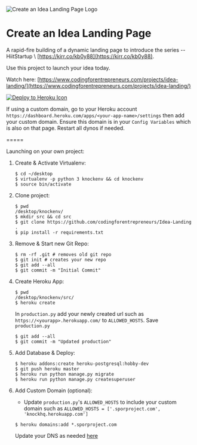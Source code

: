 ![Create an Idea Landing Page Logo](https://cfe2-static.s3-us-west-2.amazonaws.com/media/projects/idea-landing/images/share/Idea_Landing_Share.png)

# Create an Idea Landing Page
A rapid-fire building of a dynamic landing page to introduce the series -- HiitStartup \\ [https://kirr.co/kb0y88](https://kirr.co/kb0y88). 

Use this project to launch your idea today. 

Watch here: [https://www.codingforentrepreneurs.com/projects/idea-landing/](https://www.codingforentrepreneurs.com/projects/idea-landing/)


[![Deploy to Heroku Icon](https://www.herokucdn.com/deploy/button.svg)](https://heroku.com/deploy?template=https://github.com/codingforentrepreneurs/Idea-Landing/tree/master)

If using a custom domain, go to your Heroku account `https://dashboard.heroku.com/apps/<your-app-name>/settings` then add your custom domain. Ensure this domain is in your `Config Variables` which is also on that page. Restart all dynos if needed.


=====

Launching on your own project:

1. Create & Activate Virtualenv:

    ```
    $ cd ~/desktop
    $ virtualenv -p python 3 knockenv && cd knockenv
    $ source bin/activate
    ```
2. Clone project:

    ```
    $ pwd 
    /desktop/knockenv/
    $ mkdir src && cd src
    $ git clone https://github.com/codingforentrepreneurs/Idea-Landing .
    $ pip install -r requirements.txt
    ```
3. Remove & Start new Git Repo:

    ```
    $ rm -rf .git # removes old git repo
    $ git init # creates your new repo
    $ git add --all
    $ git commit -m "Initial Commit"
    ```

4. Create Heroku App:

    ```
    $ pwd 
    /desktop/knockenv/src/
    $ heroku create
    ```
    In `production.py` add your newly created url such as `https://<yourapp>.herokuapp.com/` to `ALLOWED_HOSTS`. Save `production.py`
    ```
    $ git add --all
    $ git commit -m "Updated production"
    ```
    
5. Add Database & Deploy:

    ```
    $ heroku addons:create heroku-postgresql:hobby-dev
    $ git push heroku master
    $ heroku run python manage.py migrate
    $ heroku run python manage.py createsuperuser
    ```
   
6. Add Custom Domain (optional):
    - Update `production.py`'s `ALLOWED_HOSTS` to include your custom domain such as `ALLOWED_HOSTS = ['.sporproject.com', 'knockhq.herokuapp.com']`
    ```
    $ heroku domains:add *.sporproject.com
    ```
    Update your DNS as needed [here](https://github.com/codingforentrepreneurs/Guides/blob/master/all/Heroku_Django_Deployment_Guide.md#add-custom-domain-name)

